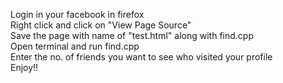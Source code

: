 Login in your facebook in firefox <br />
Right click and click on "View Page Source"<br />
Save the page with name of "test.html" along with find.cpp<br />
Open terminal and run find.cpp<br />
Enter the no. of friends you want to see who visited your profile<br />
Enjoy!!
